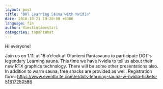 ```yaml
---
layout: post
title: "DOT Learning Sauna with Nvidia"
date: 2018-10-21 19:20:00 +0300
language: fin
author: Viestintämestari
categories: tapahtumat
---
```

Hi everyone!

Join us on 1.11. at 18 o’clock at Otaniemi Rantasauna to participate DOT's legendary Learning sauna. This time we have Nvidia to tell us about their new RTX graphics technology. There will be some other presentations also. In addition to warm sauna, free snacks are provided as well. Registration form: <https://www.eventbrite.com/e/dots-learning-sauna-w-nvidia-tickets-51617250586>